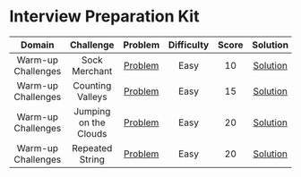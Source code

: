 # Interview Preparation Kit

|       Domain       |       Challenge       |                                    Problem                                     | Difficulty | Score |                                                     Solution                                                     |
| :----------------: | :-------------------: | :----------------------------------------------------------------------------: | :--------: | :---: | :--------------------------------------------------------------------------------------------------------------: |
| Warm-up Challenges |     Sock Merchant     |     [Problem](https://www.hackerrank.com/challenges/sock-merchant/problem)     |    Easy    |  10   |       [Solution](/Interview%20Preparation%20Kit/01%20-%20Warm-up%20Challenges/01%20-%20Sock%20Merchant.py)       |
| Warm-up Challenges |   Counting Valleys    |   [Problem](https://www.hackerrank.com/challenges/counting-valleys/problem)    |    Easy    |  15   |     [Solution](/Interview%20Preparation%20Kit/01%20-%20Warm-up%20Challenges/02%20-%20Counting%20Valleys.py)      |
| Warm-up Challenges | Jumping on the Clouds | [Problem](https://www.hackerrank.com/challenges/jumping-on-the-clouds/problem) |    Easy    |  20   | [Solution](/Interview%20Preparation%20Kit/01%20-%20Warm-up%20Challenges/03%20-%20Jumping%20on%20the%20Clouds.py) |
| Warm-up Challenges |    Repeated String    |    [Problem](https://www.hackerrank.com/challenges/repeated-string/problem)    |    Easy    |  20   |      [Solution](/Interview%20Preparation%20Kit/01%20-%20Warm-up%20Challenges/04%20-%20Repeated%20String.py)      |
